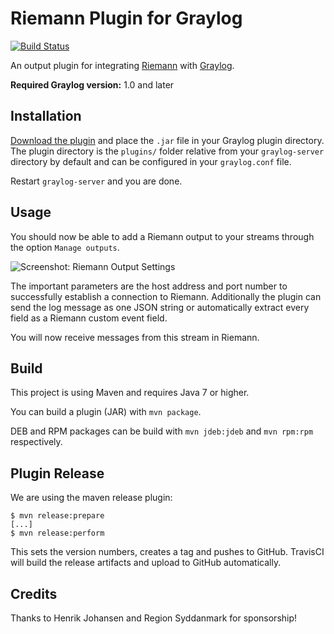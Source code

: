 Riemann Plugin for Graylog
==========================

[![Build Status](https://travis-ci.org/Graylog2/graylog-plugin-riemann.svg)](https://travis-ci.org/Graylog2/graylog-plugin-riemann)

An output plugin for integrating [Riemann](http://riemann.io) with [Graylog](https://www.graylog.org).

**Required Graylog version:** 1.0 and later

## Installation

[Download the plugin](https://github.com/Graylog2/graylog-plugin-riemann/releases)
and place the `.jar` file in your Graylog plugin directory. The plugin directory
is the `plugins/` folder relative from your `graylog-server` directory by default
and can be configured in your `graylog.conf` file.

Restart `graylog-server` and you are done.

## Usage

You should now be able to add a Riemann output to your streams through the option `Manage outputs`.

![Screenshot: Riemann Output Settings](https://s3.amazonaws.com/graylog2public/images/plugin-riemann-settings.png)

The important parameters are the host address and port number to successfully establish a connection to Riemann.
Additionally  the plugin can send the log message as one JSON string or automatically extract every field as a Riemann custom event field.

You will now receive messages from this stream in Riemann.

## Build

This project is using Maven and requires Java 7 or higher.

You can build a plugin (JAR) with `mvn package`.

DEB and RPM packages can be build with `mvn jdeb:jdeb` and `mvn rpm:rpm` respectively.

## Plugin Release

We are using the maven release plugin:

```
$ mvn release:prepare
[...]
$ mvn release:perform
```

This sets the version numbers, creates a tag and pushes to GitHub. TravisCI will build the release artifacts and upload to GitHub automatically.

## Credits

Thanks to Henrik Johansen and Region Syddanmark for sponsorship!
